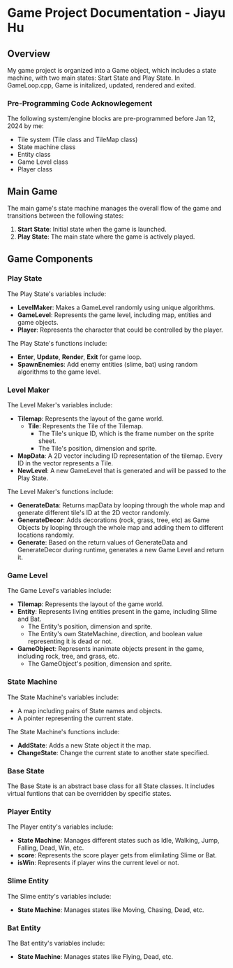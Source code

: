 # Game Project Documentation - Jiayu Hu

## Overview

My game project is organized into a Game object, which includes a state machine, with two main states: Start State and Play State. In GameLoop.cpp, Game is initalized, updated, rendered and exited.

### Pre-Programming Code Acknowlegement
The following system/engine blocks are pre-programmed before Jan 12, 2024 by me: 
- Tile system (Tile class and TileMap class)
- State machine class
- Entity class
- Game Level class
- Player class

## Main Game

The main game's state machine manages the overall flow of the game and transitions between the following states:

1. **Start State**: Initial state when the game is launched.
2. **Play State**: The main state where the game is actively played.

## Game Components

### Play State

The Play State's variables include:
- **LevelMaker**: Makes a GameLevel randomly using unique algorithms.
- **GameLevel**: Represents the game level, including map, entities and game objects.
- **Player**: Represents the character that could be controlled by the player.

The Play State's functions include:
- **Enter**, **Update**, **Render**, **Exit** for game loop.
- **SpawnEnemies**: Add enemy entities (slime, bat) using random algorithms to the game level.

### Level Maker

The Level Maker's variables include:

- **Tilemap**: Represents the layout of the game world.
    - **Tile**: Represents the Tile of the Tilemap.
        - The Tile's unique ID, which is the frame number on the sprite sheet.
        - The Tile's position, dimension and sprite.
- **MapData**: A 2D vector including ID representation of the tilemap. Every ID in the vector represents a Tile.
- **NewLevel**: A new GameLevel that is generated and will be passed to the Play State.

The Level Maker's functions include:
- **GenerateData**: Returns mapData by looping through the whole map and generate different tile's ID at the 2D vector randomly.
- **GenerateDecor**: Adds decorations (rock, grass, tree, etc) as Game Objects by looping through the whole map and adding them to different locations randomly.
- **Generate**: Based on the return values of GenerateData and GenerateDecor during runtime, generates a new Game Level and return it.

### Game Level

The Game Level's variables include:

- **Tilemap**: Represents the layout of the game world.
- **Entity**: Represents living entities present in the game, including Slime and Bat. 
    - The Entity's position, dimension and sprite. 
    - The Entity's own StateMachine, direction, and boolean value representing it is dead or not.
- **GameObject**: Represents inanimate objects present in the game, including rock, tree, and grass, etc. 
    - The GameObject's position, dimension and sprite.

### State Machine

The State Machine's variables include:

- A map including pairs of State names and objects.
- A pointer representing the current state.

The State Machine's functions include:

- **AddState**: Adds a new State object it the map.
- **ChangeState**: Change the current state to another state specified.

### Base State

The Base State is an abstract base class for all State classes. It includes virtual funtions that can be overridden by specific states.

### Player Entity

The Player entity's variables include:

- **State Machine**: Manages different states such as Idle, Walking, Jump, Falling, Dead, Win, etc.
- **score**: Represents the score player gets from elimilating Slime or Bat.
- **isWin**: Represents if player wins the current level or not.

### Slime Entity

The Slime entity's variables include:

- **State Machine**: Manages states like Moving, Chasing, Dead, etc.

### Bat Entity

The Bat entity's variables include:

- **State Machine**: Manages states like Flying, Dead, etc.